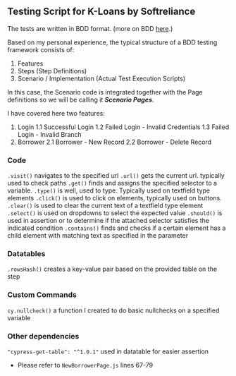 ## Testing Script for K-Loans by Softreliance

The tests are written in BDD format. (more on BDD [here](https://www.guru99.com/bdd-testing-rest-api-behave.html).)

Based on my personal experience, the typical structure of a BDD testing framework consists of:
  1. Features
  2. Steps (Step Definitions)
  3. Scenario / Implementation (Actual Test Execution Scripts)

In this case, the Scenario code is integrated together with the Page definitions so we will be calling it ***Scenario Pages***. 


I have covered here two features: 
1. Login
   1.1 Successful Login
   1.2 Failed Login - Invalid Credentials
   1.3 Failed Login - Invalid Branch
2. Borrower
   2.1 Borrower - New Record
   2.2 Borrower - Delete Record



### Code
`.visit()` navigates to the specified url
`.url()` gets the current url. typically used to check paths
`.get()` finds and assigns the specified selector to a variable. 
`.type()` is well, used to type. Typically used on textfield type elements
`.click()` is used to click on elements, typically used on buttons. 
`.clear()` is used to clear the current text of a textfield type element
`.select()` is used on dropdowns to select the expected value
`.should()` is used in assertion or to determine if the attached selector satisfies the indicated condition
`.contains()` finds and checks if a certain element has a child element with matching text as specified in the parameter


### Datatables
`.rowsHash()` creates a key-value pair based on the provided table on the step


### Custom Commands
`cy.nullcheck()` a function I created to do basic nullchecks on a specified variable


### Other dependencies
`"cypress-get-table": "^1.0.1"` used in datatable for easier assertion
- Please refer to `NewBorrowerPage.js` lines 67-79
